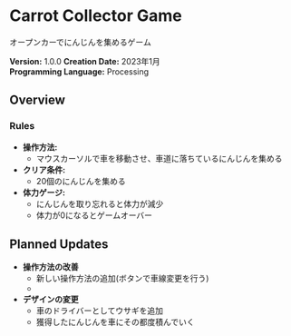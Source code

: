# Carrot Collector Game

オープンカーでにんじんを集めるゲーム

**Version:** 1.0.0
**Creation Date:** 2023年1月  
**Programming Language:** Processing  

## Overview

### Rules
- **操作方法:**
  - マウスカーソルで車を移動させ、車道に落ちているにんじんを集める  
- **クリア条件:**
  - 20個のにんじんを集める  
- **体力ゲージ:**
  - にんじんを取り忘れると体力が減少  
  - 体力が0になるとゲームオーバー  

## Planned Updates

- **操作方法の改善**
  - 新しい操作方法の追加(ボタンで車線変更を行う)
  - 
- **デザインの変更**
  - 車のドライバーとしてウサギを追加  
  - 獲得したにんじんを車にその都度積んでいく


